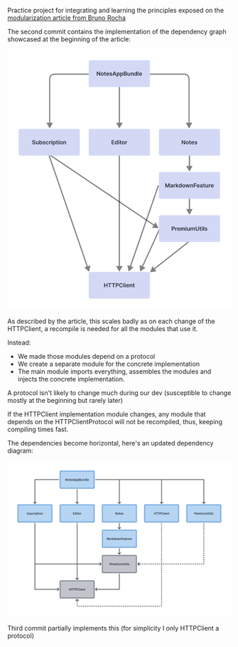 Practice project for integrating and learning the principles exposed on the [modularization article from Bruno Rocha](https://www.runway.team/blog/how-to-improve-ios-build-times-with-modularization)

The second commit contains the implementation of the dependency graph showcased at the beginning of the article:

![](modular-archi-1.png)

As described by the article, this scales badly as on each change of the HTTPClient, a recompile is needed for all the modules that use it.

Instead:

- We made those modules depend on a protocol
- We create a separate module for the concrete implementation
- The main module imports everything, assembles the modules and injects the concrete implementation.

A protocol isn't likely to change much during our dev (susceptible to change mostly at the beginning but rarely later)

If the HTTPClient implementation module changes, any module that depends on the HTTPClientProtocol will not be recompiled, thus, keeping compiling times fast.

The dependencies become horizontal, here's an updated dependency diagram:

![](HorizontalDependencies.png)

Third commit partially implements this (for simplicity I only HTTPClient a protocol)
